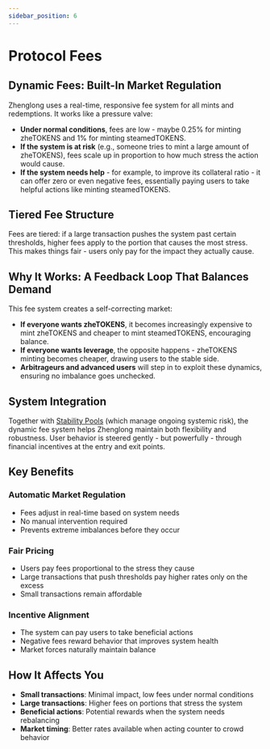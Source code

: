 ```yaml
---
sidebar_position: 6
---
```


# Protocol Fees

## Dynamic Fees: Built-In Market Regulation

Zhenglong uses a real-time, responsive fee system for all mints and redemptions. It works like a pressure valve:

- **Under normal conditions**, fees are low - maybe 0.25% for minting zheTOKENS and 1% for minting steamedTOKENS.
- **If the system is at risk** (e.g., someone tries to mint a large amount of zheTOKENS), fees scale up in proportion to how much stress the action would cause.
- **If the system needs help** - for example, to improve its collateral ratio - it can offer zero or even negative fees, essentially paying users to take helpful actions like minting steamedTOKENS.

## Tiered Fee Structure

Fees are tiered: if a large transaction pushes the system past certain thresholds, higher fees apply to the portion that causes the most stress. This makes things fair - users only pay for the impact they actually cause.

## Why It Works: A Feedback Loop That Balances Demand

This fee system creates a self-correcting market:

- **If everyone wants zheTOKENS**, it becomes increasingly expensive to mint zheTOKENS and cheaper to mint steamedTOKENS, encouraging balance.
- **If everyone wants leverage**, the opposite happens - zheTOKENS minting becomes cheaper, drawing users to the stable side.
- **Arbitrageurs and advanced users** will step in to exploit these dynamics, ensuring no imbalance goes unchecked.

## System Integration

Together with [Stability Pools](./stability-pools) (which manage ongoing systemic risk), the dynamic fee system helps Zhenglong maintain both flexibility and robustness. User behavior is steered gently - but powerfully - through financial incentives at the entry and exit points.

## Key Benefits

### Automatic Market Regulation

- Fees adjust in real-time based on system needs
- No manual intervention required
- Prevents extreme imbalances before they occur

### Fair Pricing

- Users pay fees proportional to the stress they cause
- Large transactions that push thresholds pay higher rates only on the excess
- Small transactions remain affordable

### Incentive Alignment

- The system can pay users to take beneficial actions
- Negative fees reward behavior that improves system health
- Market forces naturally maintain balance

## How It Affects You

- **Small transactions**: Minimal impact, low fees under normal conditions
- **Large transactions**: Higher fees on portions that stress the system
- **Beneficial actions**: Potential rewards when the system needs rebalancing
- **Market timing**: Better rates available when acting counter to crowd behavior
